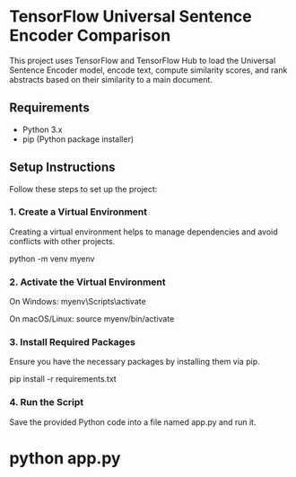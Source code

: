 # TensorFlow Universal Sentence Encoder Comparison

This project uses TensorFlow and TensorFlow Hub to load the Universal Sentence Encoder model, encode text, compute similarity scores, and rank abstracts based on their similarity to a main document.

## Requirements

- Python 3.x
- pip (Python package installer)

## Setup Instructions

Follow these steps to set up the project:

### 1. Create a Virtual Environment

Creating a virtual environment helps to manage dependencies and avoid conflicts with other projects.

python -m venv myenv

### 2. Activate the Virtual Environment

On Windows:
myenv\Scripts\activate

On macOS/Linux:
source myenv/bin/activate

### 3. Install Required Packages

Ensure you have the necessary packages by installing them via pip.

pip install -r requirements.txt

### 4. Run the Script

Save the provided Python code into a file named app.py and run it.

# python app.py
